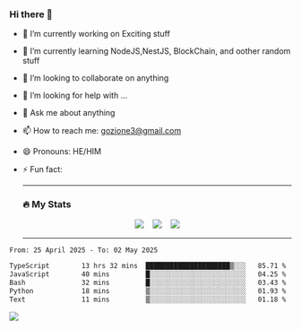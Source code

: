 ### Hi there 👋

<!--
**charlieScript/charlieScript** is a ✨ _special_ ✨ repository because its `README.md` (this file) appears on your GitHub profile.

Here are some ideas to get you started: -->

- 🔭 I’m currently working on Exciting stuff
- 🌱 I’m currently learning NodeJS,NestJS, BlockChain, and oother random stuff
- 👯 I’m looking to collaborate on anything
- 🤔 I’m looking for help with ...
- 💬 Ask me about anything
- 📫 How to reach me: gozione3@gmail.com
- 😄 Pronouns: HE/HIM
- ⚡ Fun fact:


  ---

  ### :fire: My Stats

  <div id="stats" align="center">
  <img src="http://github-readme-streak-stats.herokuapp.com?user=charlieScript&theme=dark&date_format=M%20j%5B%2C%20Y%5D" />&nbsp;&nbsp;&nbsp;
  <img src="https://github-readme-stats.vercel.app/api/top-langs/?username=charlieScript&layout=compact&theme=vision-friendly-dark"/>&nbsp;&nbsp;&nbsp;
  <img src="https://github-readme-stats.vercel.app/api?username=charlieScript&show_icons=true&theme=radical"/>
  </div>

  ---



<!--START_SECTION:waka-->

```txt
From: 25 April 2025 - To: 02 May 2025

TypeScript        13 hrs 32 mins  █████████████████████▒░░░   85.71 %
JavaScript        40 mins         █░░░░░░░░░░░░░░░░░░░░░░░░   04.25 %
Bash              32 mins         █░░░░░░░░░░░░░░░░░░░░░░░░   03.43 %
Python            18 mins         ▒░░░░░░░░░░░░░░░░░░░░░░░░   01.93 %
Text              11 mins         ▒░░░░░░░░░░░░░░░░░░░░░░░░   01.18 %
```

<!--END_SECTION:waka-->
![](https://komarev.com/ghpvc/?username=charlieScript)
